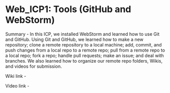# Web_ICP1: Tools (GitHub and WebStorm)

Summary - In this ICP, we installed WebStorm and learned how to use Git and GitHub. Using Git and GitHub, we learned how to make a new repository; clone a remote repository to a local machine; add, commit, and push changes from a local repo to a remote repo; pull from a remote repo to a local repo; fork a repo; handle pull requests; make an issue; and deal with branches. We also learned how to organize our remote repo folders, Wikis, and videos for submission.

Wiki link - 

Video link -